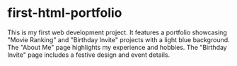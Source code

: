 # first-html-portfolio
This is my first web development project. It features a portfolio showcasing "Movie Ranking" and "Birthday Invite" projects with a light blue background. The "About Me" page highlights my experience and hobbies. The "Birthday Invite" page includes a festive design and event details.
